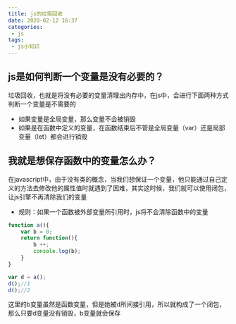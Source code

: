 ```yaml
---
title: js的垃圾回收
date: 2020-02-12 16:37
categories: 
 - js
tags: 
 - js小知识
---
```

## js是如何判断一个变量是没有必要的？
垃圾回收，也就是将没有必要的变量清理出内存中，在js中，会进行下面两种方式判断一个变量是不需要的
* 如果变量是全局变量，那么变量不会被销毁
* 如果是在函数中定义的变量，在函数结束后不管是全局变量（var）还是局部变量（let）都会进行销毁

## 我就是想保存函数中的变量怎么办？
在javascript中，由于没有类的概念，当我们想保证一个变量，他只能通过自己定义的方法去修改他的属性值时就遇到了困难，其实这时候，我们就可以使用闭包，让js引擎不再清除我们的变量
* 规则：如果一个函数被外部变量所引用时，js将不会清除函数中的变量
```javascript
function a(){
    var b = 0;
    return function(){
        b ++;
        console.log(b);
    }
}

var d = a();
d();//1
d();//2
```
这里的b变量虽然是函数变量，但是她被d所间接引用，所以就构成了一个闭包，那么只要d变量没有销毁，b变量就会保存

